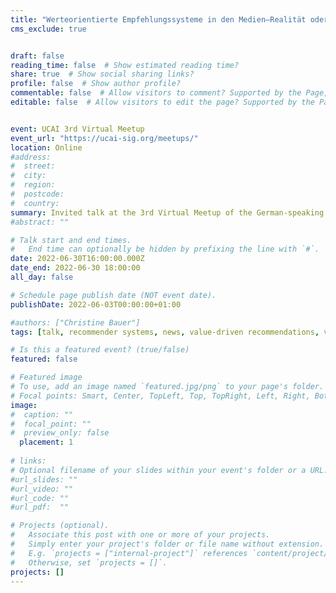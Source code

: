 ```yaml
---
title: "Werteorientierte Empfehlungssysteme in den Medien—Realität oder Utopie?"
cms_exclude: true


draft: false
reading_time: false  # Show estimated reading time?
share: true  # Show social sharing links?
profile: false  # Show author profile?
commentable: false  # Allow visitors to comment? Supported by the Page, Post, and Docs content types.
editable: false  # Allow visitors to edit the page? Supported by the Page, Post, and Docs content types.


event: UCAI 3rd Virtual Meetup
event_url: "https://ucai-sig.org/meetups/"
location: Online
#address:
#  street: 
#  city: 
#  region:
#  postcode:
#  country: 
summary: Invited talk at the 3rd Virtual Meetup of the German-speaking community on user-centered AI.
#abstract: ""

# Talk start and end times.
#   End time can optionally be hidden by prefixing the line with `#`.
date: 2022-06-30T16:00:00.000Z
date_end: 2022-06-30 18:00:00
all_day: false

# Schedule page publish date (NOT event date).
publishDate: 2022-06-03T00:00:00+01:00

#authors: ["Christine Bauer"]
tags: [talk, recommender systems, news, value-driven recommendations, values]

# Is this a featured event? (true/false)
featured: false

# Featured image
# To use, add an image named `featured.jpg/png` to your page's folder. 
# Focal points: Smart, Center, TopLeft, Top, TopRight, Left, Right, BottomLeft, Bottom, BottomRight.
image:
#  caption: ""
#  focal_point: ""
#  preview_only: false
  placement: 1
  
# links:
# Optional filename of your slides within your event's folder or a URL.
#url_slides: ""
#url_video: ""
#url_code: ""
#url_pdf:  ""

# Projects (optional).
#   Associate this post with one or more of your projects.
#   Simply enter your project's folder or file name without extension.
#   E.g. `projects = ["internal-project"]` references `content/project/deep-learning/index.md`.
#   Otherwise, set `projects = []`.
projects: []
---
```



